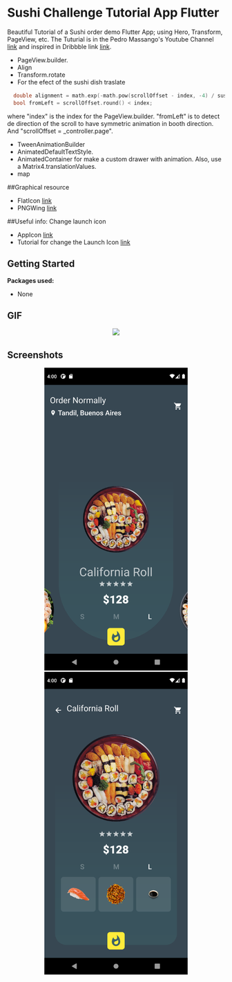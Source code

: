# Sushi Challenge Tutorial App Flutter 

Beautiful Tutorial of a Sushi order demo Flutter App; using Hero, Transform, PageView, etc. 
The Tuturial is in the Pedro Massango's Youtube Channel [link](https://www.youtube.com/watch?v=jCYXs5nn3_k) and inspired in Dribbble link [link](https://dribbble.com/shots/15304774--Sushi-order-system).
- PageView.builder.
- Align
- Transform.rotate
- For the efect of the sushi dish traslate
```C
  double alignment = math.exp(-math.pow(scrollOffset - index, -4) / sushiList.length);
  bool fromLeft = scrollOffset.round() < index;
```
where "index" is the index for the PageView.builder. "fromLeft" is to detect de direction of the scroll to have symmetric animation in booth direction.
And "scrollOffset = _controller.page".
- TweenAnimationBuilder
- AnimatedDefaultTextStyle.
- AnimatedContainer for make a custom drawer with animation. Also, use a Matrix4.translationValues.
- map

##Graphical resource
- FlatIcon [link](www.flaticon.com/)
- PNGWing [link](https://www.pngwing.com/)

##Useful info: Change launch icon
- AppIcon [link](https://appicon.co/)
- Tutorial for change the Launch Icon [link](https://www.geeksforgeeks.org/flutter-changing-app-icon/)

## Getting Started

**Packages used:**
- None

## GIF
<p align="center">
<img src="screenshots/untitled.gif" height="700">
</p>

## Screenshots
<p align="center">
<img src="screenshots\Screenshot_1652889631.png" height="700">
<img src="screenshots\Screenshot_1652889637.png" height="700">
</p>

